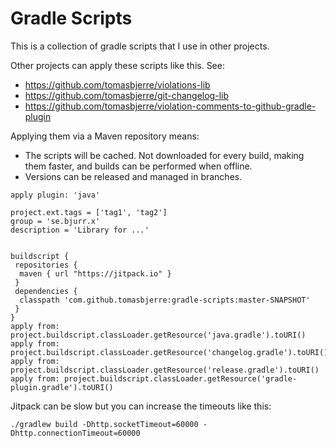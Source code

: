 # Gradle Scripts

This is a collection of gradle scripts that I use in other projects.

Other projects can apply these scripts like this. See:

 * https://github.com/tomasbjerre/violations-lib
 * https://github.com/tomasbjerre/git-changelog-lib
 * https://github.com/tomasbjerre/violation-comments-to-github-gradle-plugin

Applying them via a Maven repository means:

 * The scripts will be cached. Not downloaded for every build, making them faster, and builds can be performed when offline.
 * Versions can be released and managed in branches.

```
apply plugin: 'java'

project.ext.tags = ['tag1', 'tag2']
group = 'se.bjurr.x'
description = 'Library for ...'


buildscript {
 repositories {
  maven { url "https://jitpack.io" }
 }
 dependencies {
  classpath 'com.github.tomasbjerre:gradle-scripts:master-SNAPSHOT'
 }
}
apply from: project.buildscript.classLoader.getResource('java.gradle').toURI()
apply from: project.buildscript.classLoader.getResource('changelog.gradle').toURI()
apply from: project.buildscript.classLoader.getResource('release.gradle').toURI()
apply from: project.buildscript.classLoader.getResource('gradle-plugin.gradle').toURI()
```

Jitpack can be slow but you can increase the timeouts like this:
```
./gradlew build -Dhttp.socketTimeout=60000 -Dhttp.connectionTimeout=60000
```


